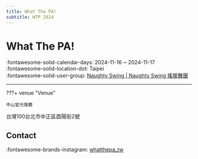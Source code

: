 ```yaml
---
title: What The PA!
subtitle: WTP 2024
---
```


# What The PA! 

:fontawesome-solid-calendar-days: 2024-11-16 ~ 2024-11-17  
:fontawesome-solid-location-dot: Taipei  
:fontawesome-solid-user-group: [Naughty Swing | Naughty Swing 搖擺舞團](https://swing.kids/zh_TW/naughty-swing)  

---

???+ venue "Venue"

    中山堂光復廳

台灣100台北市中正區酉陽街2號

## Contact

:fontawesome-brands-instagram: [whatthepa_tw](http://instagram.com/whatthepa_tw)  

